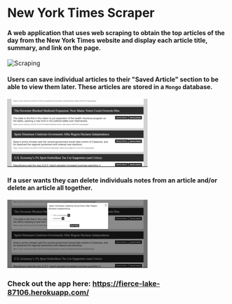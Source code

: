# New York Times Scraper

#### A web application that uses web scraping to obtain the top articles of the day from the New York Times website and display each article title, summary, and link on the page.

![Scraping](/public/images/NewsScraperGif-1.gif)

#### Users can save individual articles to their "Saved Article" section to be able to view them later. These articles are stored in a `Mongo` database.

![Save](/public/images/NewsScraperGif-2.gif)

#### If a user wants they can delete individuals notes from an article and/or delete an article all together.

![Delete](/public/images/NewsScraperGif-3.gif)

### Check out the app here: https://fierce-lake-87106.herokuapp.com/